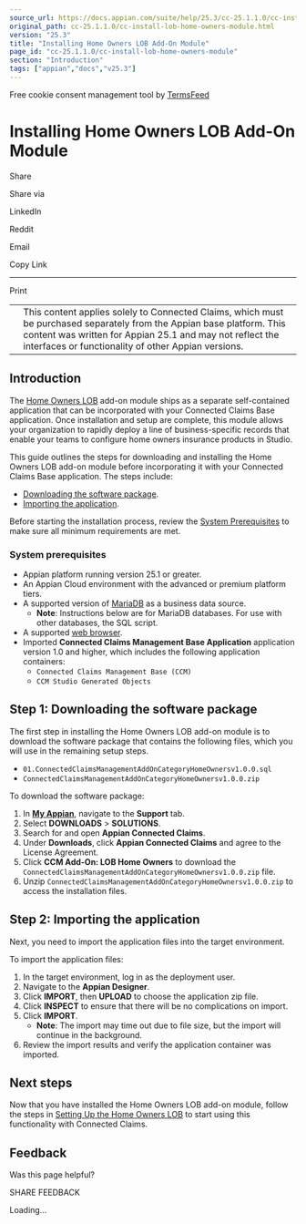 ```yaml
---
source_url: https://docs.appian.com/suite/help/25.3/cc-25.1.1.0/cc-install-lob-home-owners-module.html
original_path: cc-25.1.1.0/cc-install-lob-home-owners-module.html
version: "25.3"
title: "Installing Home Owners LOB Add-On Module"
page_id: "cc-25.1.1.0/cc-install-lob-home-owners-module"
section: "Introduction"
tags: ["appian","docs","v25.3"]
---
```



Free cookie consent management tool by [TermsFeed](https://www.termsfeed.com/)

# Installing Home Owners LOB Add-On Module

Share

Share via

LinkedIn

Reddit

Email

Copy Link

* * *

Print

<table><tbody><tr><td><i class="fa fa-check-square-o" aria-hidden="true"></i></td><td>This content applies solely to Connected Claims, which must be purchased separately from the Appian base platform. This content was written for Appian 25.1 and may not reflect the interfaces or functionality of other Appian versions.</td></tr></tbody></table>

## Introduction

The [Home Owners LOB](cc-lob-home-owners-module-overview.html) add-on module ships as a separate self-contained application that can be incorporated with your Connected Claims Base application. Once installation and setup are complete, this module allows your organization to rapidly deploy a line of business-specific records that enable your teams to configure home owners insurance products in Studio.

This guide outlines the steps for downloading and installing the Home Owners LOB add-on module before incorporating it with your Connected Claims Base application. The steps include:

-   [Downloading the software package](#step-1-downloading-the-software-package).
-   [Importing the application](#step-2-importing-the-application).

Before starting the installation process, review the [System Prerequisites](#system-prerequisites) to make sure all minimum requirements are met.

### System prerequisites

-   Appian platform running version 25.1 or greater.
-   An Appian Cloud environment with the advanced or premium platform tiers.
-   A supported version of [MariaDB](../System_Requirements.html#databases) as a business data source.
    -   **Note**: Instructions below are for MariaDB databases. For use with other databases, the SQL script.
-   A supported [web browser](../System_Requirements.html#web-browsers).
-   Imported **Connected Claims Management Base Application** application version 1.0 and higher, which includes the following application containers:
    -   `Connected Claims Management Base (CCM)`
    -   `CCM Studio Generated Objects`

## Step 1: Downloading the software package

The first step in installing the Home Owners LOB add-on module is to download the software package that contains the following files, which you will use in the remaining setup steps.

-   `01.ConnectedClaimsManagementAddOnCategoryHomeOwnersv1.0.0.sql`
-   `ConnectedClaimsManagementAddOnCategoryHomeOwnersv1.0.0.zip`

To download the software package:

1.  In **[My Appian](https://forum.appian.com/suite/sites/myappian/page/support)**, navigate to the **Support** tab.
2.  Select **DOWNLOADS** > **SOLUTIONS**.
3.  Search for and open **Appian Connected Claims**.
4.  Under **Downloads**, click **Appian Connected Claims** and agree to the License Agreement.
5.  Click **CCM Add-On: LOB Home Owners** to download the `ConnectedClaimsManagementAddOnCategoryHomeOwnersv1.0.0.zip` file.
6.  Unzip `ConnectedClaimsManagementAddOnCategoryHomeOwnersv1.0.0.zip` to access the installation files.

## Step 2: Importing the application

Next, you need to import the application files into the target environment.

To import the application files:

1.  In the target environment, log in as the deployment user.
2.  Navigate to the **Appian Designer**.
3.  Click **IMPORT**, then **UPLOAD** to choose the application zip file.
4.  Click **INSPECT** to ensure that there will be no complications on import.
5.  Click **IMPORT**.
    -   **Note**: The import may time out due to file size, but the import will continue in the background.
6.  Review the import results and verify the application container was imported.

## Next steps

Now that you have installed the Home Owners LOB add-on module, follow the steps in [Setting Up the Home Owners LOB](cc-setup-lob-home-owners-module.html) to start using this functionality with Connected Claims.

## Feedback

Was this page helpful?

SHARE FEEDBACK

Loading...